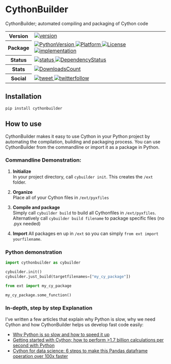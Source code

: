 # CythonBuilder
CythonBuilder; automated compiling and packaging of Cython code

<table>
    <tr>
        <th>Version</th>
        <td>
            <a href="https://pypi.org/project/cythonbuilder">
                <img alt="version" src="https://img.shields.io/pypi/v/cythonbuilder">
            </a>
        </td>
    </tr>
    <tr>
        <th>Package</th>
        <td>
            <a href="https://pypi.org/project/cythonbuilder">
                <img alt="PythonVersion" src="https://img.shields.io/pypi/pyversions/cythonbuilder">
            </a>
            <a href="https://pypi.org/project/cythonbuilder">
                <img alt="Platform" src="https://img.shields.io/badge/os-windows%20%7C%20linux-blue">
            </a>
            <a href="https://github.com/mike-huls/cythonbuilder/blob/main/license.txt">
                <img alt="License" src="https://img.shields.io/pypi/l/cythonbuilder">
            </a>
            <a href="https://cython.org/">
                <img alt="implementation" src="https://img.shields.io/pypi/implementation/cythonbuilder">
            </a>
        </td>
    </tr>
    <tr>
        <th>Status</th>
        <td>
            <a href="https://pypi.org/project/cythonbuilder">
                <img alt="status" src="https://img.shields.io/pypi/status/cythonbuilder">
            </a>
            <a href="https://pypi.org/project/cythonbuilder">
                <img alt="DependencyStatus" src="https://img.shields.io/librariesio/release/pypi/cythonbuilder">
            </a>
        </td>
    </tr>
    <tr>
        <th>Stats</th>
        <td>
            <a href="https://pypi.org/project/cythonbuilder/">
                <img alt="DownloadsCount" src="https://img.shields.io/pypi/dm/cythonbuilder">
            </a>
        </td>
    </tr>
    <tr>
        <th>Social</th>
        <td>
            <a href="https://img.shields.io/twitter/url?style=social&url=https%3A%2F%2Fgithub.com%2Fmike-huls%2Fcythonbuilder">
                <img alt="tweet" src="https://img.shields.io/twitter/url?style=social&url=https%3A%2F%2Fgithub.com%2Fmike-huls%2Fcythonbuilder">
            </a>
            <a href="https://img.shields.io/twitter/follow/mike_huls?style=social">
                <img alt="twitterfollow" src="https://img.shields.io/twitter/follow/mike_huls?style=social">
            </a>
        </td>
    </tr>
</table>


## Installation
```commandline
pip install cythonbuilder
```

## How to use
CythonBuilder makes it easy to use Cython in your Python project by automating the compilation, building and packaging process.
You can use CythonBuilder from the commandline or import it as a package in Python. 


### Commandline Demonstration:
1. <b>Initialize</b>  
In your project directory, call `cybuilder init`. This creates the `/ext` folder.

2. <b>Organize</b>  
Place all of your Cython files in `/ext/pyxfiles`

3. <b>Compile and package</b>  
Simply call `cybuilder build` to build all Cythonfiles in `/ext/pyxfiles`. 
Alternatively call `cybuilder build filename` to package specific files (no .pyx needed)

4. <b>Import</b>
All packages en up in `/ext` so you can simply `from ext import yourfilename`.


### Python demonstration

```python
import cythonbuilder as cybuilder

cybuilder.init()
cybuilder.just_build(targetfilenames=["my_cy_package"])

from ext import my_cy_package

my_cy_package.some_function()
```

### In-depth, step by step Explanation
I've written a few articles that explain why Python is slow, why we need Cython and how CythonBuilder helps us develop fast code easily:
- [Why Python is so slow and how to speed it up](https://mikehuls.medium.com/why-is-python-so-slow-and-how-to-speed-it-up-485b5a84154e)
- [Getting started with Cython; how to perform >1.7 billion calculations per second with Python](https://mikehuls.medium.com/getting-started-with-cython-how-to-perform-1-7-billion-calculations-per-second-in-python-b83374cfcf77)
- [Cython for data science: 6 steps to make this Pandas dataframe operation over 100x faster](https://mikehuls.medium.com/cython-for-data-science-6-steps-to-make-this-pandas-dataframe-operation-over-100x-faster-1dadd905a00b)
